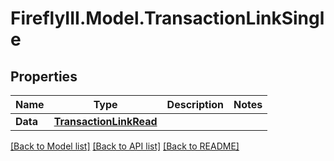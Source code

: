 # FireflyIII.Model.TransactionLinkSingle

## Properties

Name | Type | Description | Notes
------------ | ------------- | ------------- | -------------
**Data** | [**TransactionLinkRead**](TransactionLinkRead.md) |  | 

[[Back to Model list]](../README.md#documentation-for-models) [[Back to API list]](../README.md#documentation-for-api-endpoints) [[Back to README]](../README.md)


